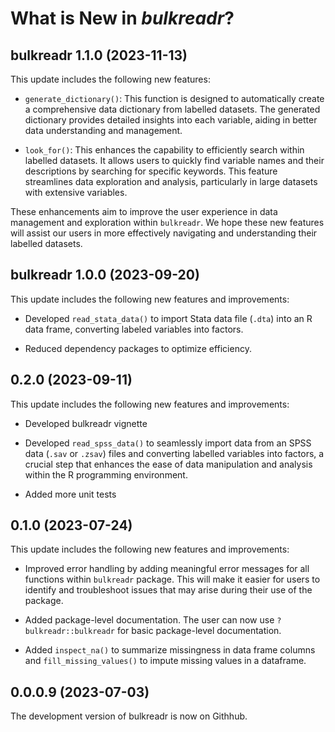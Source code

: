 # What is New in *bulkreadr*?

## bulkreadr 1.1.0 (2023-11-13)

This update includes the following new features:

- `generate_dictionary()`: This function is designed to automatically create a comprehensive data dictionary from labelled datasets. The generated dictionary provides detailed insights into each variable, aiding in better data understanding and management.

- `look_for()`: This enhances the capability to efficiently search within labelled datasets. It allows users to quickly find variable names and their descriptions by searching for specific keywords. This feature streamlines data exploration and analysis, particularly in large datasets with extensive variables.

These enhancements aim to improve the user experience in data management and exploration within `bulkreadr`. We hope these new features will assist our users in more effectively navigating and understanding their labelled datasets.

## bulkreadr 1.0.0 (2023-09-20)

This update includes the following new features and improvements:

- Developed `read_stata_data()` to import Stata data file (`.dta`) into an R data frame, converting labeled variables into factors.

- Reduced dependency packages to optimize efficiency.


## 0.2.0 (2023-09-11) 

This update includes the following new features and improvements:

- Developed bulkreadr vignette

- Developed `read_spss_data()` to seamlessly import data from an SPSS data (`.sav` or  `.zsav`) files and converting labelled variables into factors, a crucial step that enhances the ease of data manipulation and analysis within the R programming environment.

- Added more unit tests

## 0.1.0 (2023-07-24) 

This update includes the following new features and improvements:

- Improved error handling by adding meaningful error messages for all functions within `bulkreadr` package. This will make it easier for users to identify and troubleshoot issues that may arise during their use of the package.

- Added package-level documentation. The user can now use `?bulkreadr::bulkreadr` for basic package-level documentation.

- Added `inspect_na()` to summarize missingness in data frame columns and `fill_missing_values()` to impute missing values in a dataframe.

## 0.0.0.9 (2023-07-03)

The development version of bulkreadr is now on Githhub.

